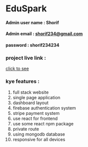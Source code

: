 
# EduSpark

#### Admin user name :  Shorif 
#### Admin email :  shorif234@gmail.com 

#### password  :  shorif234234
### project live link : 

<a href="https://academix-e460f.web.app/">click to see </a>

### kye features : 
1. full stack website
2. single page application
3. dashboard layout
4. firebase authentication system
5. stripe payment system
6. use react for frontend
7. use some react npm package
8. private route
9. using mongodb database
10. responsive for all devices


